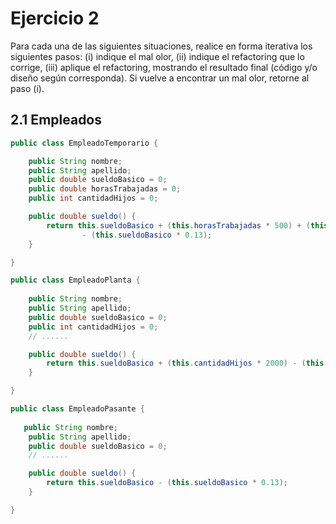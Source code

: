 # Ejercicio 2

Para cada una de las siguientes situaciones, realice en forma iterativa los siguientes pasos:
(i) indique el mal olor,
(ii) indique el refactoring que lo corrige,
(iii) aplique el refactoring, mostrando el resultado final (código y/o diseño según corresponda).
Si vuelve a encontrar un mal olor, retorne al paso (i).

## 2.1 Empleados

```java
public class EmpleadoTemporario {

    public String nombre;
    public String apellido;
    public double sueldoBasico = 0;
    public double horasTrabajadas = 0;
    public int cantidadHijos = 0;

    public double sueldo() {
        return this.sueldoBasico + (this.horasTrabajadas * 500) + (this.cantidadHijos * 1000)
                - (this.sueldoBasico * 0.13);
    }

}

public class EmpleadoPlanta {
    
    public String nombre;
    public String apellido;
    public double sueldoBasico = 0;
    public int cantidadHijos = 0;
    // ......

    public double sueldo() {
        return this.sueldoBasico + (this.cantidadHijos * 2000) - (this.sueldoBasico * 0.13);
    }

}

public class EmpleadoPasante {
   
   public String nombre;
    public String apellido;
    public double sueldoBasico = 0;
    // ......

    public double sueldo() {
        return this.sueldoBasico - (this.sueldoBasico * 0.13);
    }

}
```
